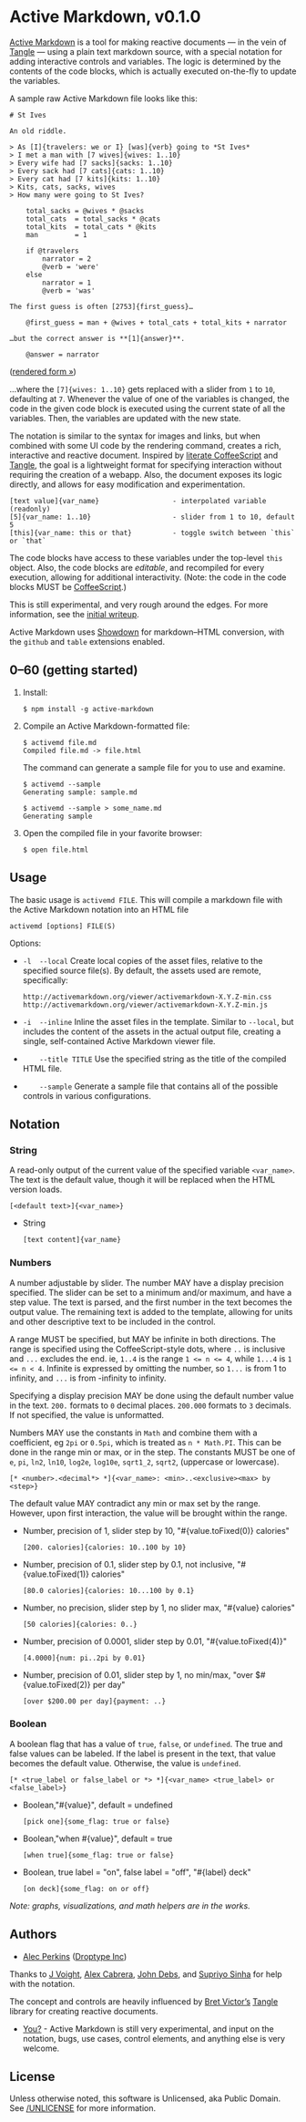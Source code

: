 # Active Markdown, v0.1.0

[Active Markdown](http://activemarkdown.org) is a tool for making reactive documents — in the vein of [Tangle](http://worrydream.com/Tangle) — using a plain text markdown source, with a special notation for adding interactive controls and variables. The logic is determined by the contents of the code blocks, which is actually executed on-the-fly to update the variables.

A sample raw Active Markdown file looks like this:

    # St Ives

    An old riddle.

    > As [I]{travelers: we or I} [was]{verb} going to *St Ives*  
    > I met a man with [7 wives]{wives: 1..10}  
    > Every wife had [7 sacks]{sacks: 1..10}  
    > Every sack had [7 cats]{cats: 1..10}  
    > Every cat had [7 kits]{kits: 1..10}  
    > Kits, cats, sacks, wives  
    > How many were going to St Ives?

        total_sacks = @wives * @sacks
        total_cats  = total_sacks * @cats
        total_kits  = total_cats * @kits
        man         = 1

        if @travelers
            narrator = 2
            @verb = 'were'
        else
            narrator = 1
            @verb = 'was'

    The first guess is often [2753]{first_guess}…

        @first_guess = man + @wives + total_cats + total_kits + narrator

    …but the correct answer is **[1]{answer}**.

        @answer = narrator


([rendered form &raquo;](http://activemarkdown.org/st-ives.html))

…where the `[7]{wives: 1..10}` gets replaced with a slider from `1` to `10`, defaulting at `7`. Whenever the value of one of the variables is changed, the code in the given code block is executed using the current state of all the variables. Then, the variables are updated with the new state.

The notation is similar to the syntax for images and links, but when combined with some UI code by the rendering command, creates a rich, interactive and reactive document. Inspired by [literate CoffeeScript](http://coffeescript.org/#literate) and [Tangle](http://worrydream.com/Tangle/), the goal is a lightweight format for specifying interaction without requiring the creation of a webapp. Also, the document exposes its logic directly, and allows for easy modification and experimentation.

    [text value]{var_name}                  - interpolated variable (readonly)
    [5]{var_name: 1..10}                    - slider from 1 to 10, default 5
    [this]{var_name: this or that}          - toggle switch between `this` or `that`

The code blocks have access to these variables under the top-level `this` object. Also, the code blocks are *editable*, and recompiled for every execution, allowing for additional interactivity. (Note: the code in the code blocks MUST be [CoffeeScript](http://coffeescript.org).)

This is still experimental, and very rough around the edges. For more information, see the [initial writeup](http://activemarkdown.org/an-experiment.html).

Active Markdown uses [Showdown](https://github.com/coreyti/showdown) for markdown–HTML conversion, with the `github` and `table` extensions enabled.

## 0–60 (getting started)

1.  Install:

        $ npm install -g active-markdown

2.  Compile an Active Markdown-formatted file:

        $ activemd file.md
        Compiled file.md -> file.html

    The command can generate a sample file for you to use and examine.

        $ activemd --sample
        Generating sample: sample.md

        $ activemd --sample > some_name.md
        Generating sample

3.  Open the compiled file in your favorite browser:

        $ open file.html



## Usage

The basic usage is `activemd FILE`. This will compile a markdown file with the Active Markdown notation into an HTML file

    activemd [options] FILE(S)

Options:

*   `-l  --local`
    Create local copies of the asset files, relative to the specified source
    file(s). By default, the assets used are remote, specifically:

        http://activemarkdown.org/viewer/activemarkdown-X.Y.Z-min.css
        http://activemarkdown.org/viewer/activemarkdown-X.Y.Z-min.js

*   `-i  --inline`
    Inline the asset files in the template. Similar to `--local`, but includes
    the content of the assets in the actual output file, creating a single,
    self-contained Active Markdown viewer file.

*   `    --title TITLE`
    Use the specified string as the title of the compiled HTML file.

*   `    --sample`
    Generate a sample file that contains all of the possible controls in
    various configurations.


## Notation


### String

A read-only output of the current value of the specified variable `<var_name>`. The text is the default value, though it will be replaced when the HTML version loads.

`[<default text>]{<var_name>}`

* String

    `[text content]{var_name}`


### Numbers

A number adjustable by slider. The number MAY have a display precision specified. The slider can be set to a minimum and/or maximum, and have a step value. The text is parsed, and the first number in the text becomes the output value. The remaining text is added to the template, allowing for units and other descriptive text to be included in the control.

A range MUST be specified, but MAY be infinite in both directions. The range is specified using the CoffeeScript-style dots, where `..` is inclusive and `...` excludes the end. ie, `1..4` is the range `1 <= n <= 4`, while `1...4` is `1 <= n < 4`. Infinite is expressed by omitting the number, so `1...` is from 1 to infinity, and `...` is from -infinity to infinity.

Specifying a display precision MAY be done using the default number value in the text. `200.` formats to `0` decimal places. `200.000` formats to `3` decimals. If not specified, the value is unformatted.

Numbers MAY use the constants in `Math` and combine them with a coefficient, eg `2pi` or `0.5pi`, which is treated as `n * Math.PI`. This can be done in the range min or max, or in the step. The constants MUST be one of `e`, `pi`, `ln2`, `ln10`, `log2e`, `log10e`, `sqrt1_2`, `sqrt2`, (uppercase or lowercase).

`[* <number>.<decimal*> *]{<var_name>: <min>..<exclusive><max> by <step>}`

The default value MAY contradict any min or max set by the range. However, upon first interaction, the value will be brought within the range.

* Number, precision of 1, slider step by 10, "#{value.toFixed(0)} calories"

    `[200. calories]{calories: 10..100 by 10}`

* Number, precision of 0.1, slider step by 0.1, not inclusive, "#{value.toFixed(1)} calories"

    `[80.0 calories]{calories: 10...100 by 0.1}`

* Number, no precision, slider step by 1, no slider max, "#{value} calories"

    `[50 calories]{calories: 0..}`

* Number, precision of 0.0001, slider step by 0.01, "#{value.toFixed(4)}"

    `[4.0000]{num: pi..2pi by 0.01}`

* Number, precision of 0.01, slider step by 1, no min/max, "over $#{value.toFixed(2)} per day"

    `[over $200.00 per day]{payment: ..}`


### Boolean

A boolean flag that has a value of `true`, `false`, or `undefined`. The true and false values can be labeled. If the label is present in the text, that value becomes the default value. Otherwise, the value is `undefined`.

`[* <true_label or false_label or *> *]{<var_name> <true_label> or <false_label>}`

* Boolean,"#{value}", default = undefined

    `[pick one]{some_flag: true or false}`

* Boolean,"when #{value}", default = true

    `[when true]{some_flag: true or false}`

* Boolean, true label = "on", false label = "off", "#{label} deck"

    `[on deck]{some_flag: on or off}`


*Note: graphs, visualizations, and math helpers are in the works.*



## Authors

* [Alec Perkins](https://github.com/alecperkins) ([Droptype Inc](http://droptype.com))

Thanks to [J Voight](https://github.com/joyrexus), [Alex Cabrera](http://alexcabrera.me/), [John Debs](http://johndebs.com/), and [Supriyo Sinha](http://supriyosinha.com) for help with the notation.

The concept and controls are heavily influenced by [Bret Victor’s](http://worrydream.com) [Tangle](http://worrydream.com/Tangle) library for creating reactive documents.

* [You?](https://github.com/alecperkins/active-markdown/issues) - Active Markdown is still very experimental, and input on the notation, bugs, use cases, control elements, and anything else is very welcome.

## License

Unless otherwise noted, this software is Unlicensed, aka Public Domain. See [/UNLICENSE](https://github.com/alecperkins/active-markdown/blob/master/UNLICENSE) for more information.


